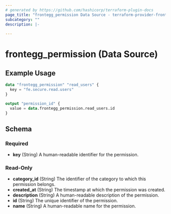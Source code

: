 ```yaml
---
# generated by https://github.com/hashicorp/terraform-plugin-docs
page_title: "frontegg_permission Data Source - terraform-provider-frontegg"
subcategory: ""
description: |-
  
---
```


# frontegg_permission (Data Source)



## Example Usage

```terraform
data "frontegg_permission" "read_users" {
  key = "fe.secure.read.users"
}

output "permission_id" {
  value = data.frontegg_permission.read_users.id
}
```

<!-- schema generated by tfplugindocs -->
## Schema

### Required

- **key** (String) A human-readable identifier for the permission.

### Read-Only

- **category_id** (String) The identifier of the category to which this permission belongs.
- **created_at** (String) The timestamp at which the permission was created.
- **description** (String) A human-readable description of the permission.
- **id** (String) The unique identifier of the permission.
- **name** (String) A human-readable name for the permission.


